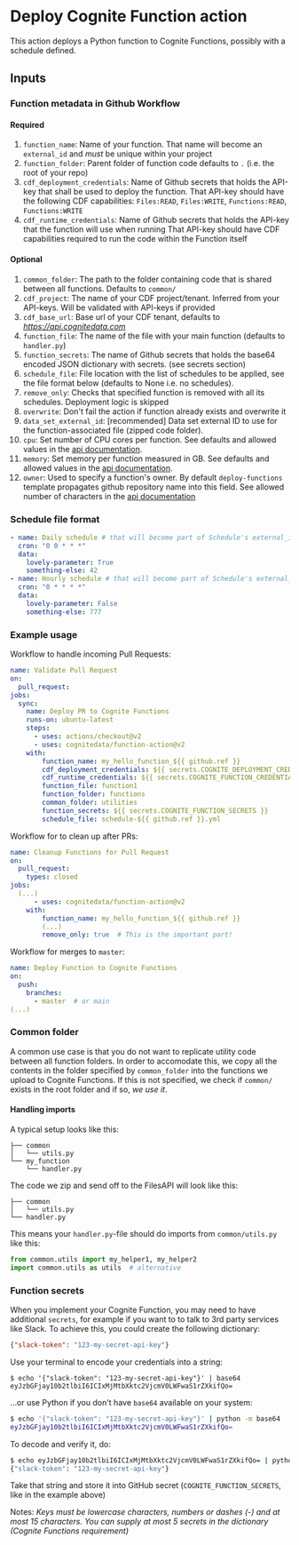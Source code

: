 # Deploy Cognite Function action
This action deploys a Python function to Cognite Functions, possibly with a schedule defined.

## Inputs
### Function metadata in Github Workflow
#### Required
1. `function_name`: Name of your function. That name will become an `external_id` and *must* be unique within your project
2. `function_folder`: Parent folder of function code defaults to `.` (i.e. the root of your repo)
3. `cdf_deployment_credentials`: Name of Github secrets that holds the API-key that shall be used to deploy the function.
That API-key should have the following CDF capabilities: `Files:READ`, `Files:WRITE`, `Functions:READ`, `Functions:WRITE`
4. `cdf_runtime_credentials`: Name of Github secrets that holds the API-key that the function will use when running
That API-key should have CDF capabilities required to run the code within the Function itself

#### Optional
1. `common_folder`:  The path to the folder containing code that is shared between all functions. Defaults to `common/`
1. `cdf_project`: The name of your CDF project/tenant. Inferred from your API-keys. Will be validated with API-keys if provided
2. `cdf_base_url`: Base url of your CDF tenant, defaults to _https://api.cognitedata.com_
3. `function_file`: The name of the file with your main function (defaults to `handler.py`)
4. `function_secrets`: The name of Github secrets that holds the base64 encoded JSON dictionary with secrets. (see secrets section)
5. `schedule_file`: File location with the list of schedules to be applied, see the file format below (defaults to None i.e. no schedules).
6. `remove_only`: Checks that specified function is removed with all its schedules. Deployment logic is skipped
7. `overwrite`: Don't fail the action if function already exists and overwrite it
8. `data_set_external_id`: [recommended] Data set external ID to use for the function-associated file (zipped code folder).
9. `cpu`: Set number of CPU cores per function. See defaults and allowed values in the [api documentation](https://docs.cognite.com/api/playground/#operation/post-api-playground-projects-project-functions).
10. `memory`: Set memory per function measured in GB. See defaults and allowed values in the [api documentation](https://docs.cognite.com/api/playground/#operation/post-api-playground-projects-project-functions).
11. `owner`: Used to specify a function's owner. By default `deploy-functions` template propagates github repository name into this field. See allowed number of characters in the [api documentation](https://docs.cognite.com/api/playground/#operation/post-api-playground-projects-project-functions)

### Schedule file format
```yaml
- name: Daily schedule # that will become part of Schedule's external_id. Has to be unique within the file
  cron: "0 0 * * *"
  data:
    lovely-parameter: True
    something-else: 42
- name: Hourly schedule # that will become part of Schedule's external_id. Has to be unique within the file
  cron: "0 * * * *"
  data:
    lovely-parameter: False
    something-else: 777
```

### Example usage
Workflow to handle incoming Pull Requests:
```yaml
name: Validate Pull Request
on:
  pull_request:
jobs:
  sync:
    name: Deploy PR to Cognite Functions
    runs-on: ubuntu-latest
    steps:
      - uses: actions/checkout@v2
      - uses: cognitedata/function-action@v2
    with:
        function_name: my_hello_function_${{ github.ref }}
        cdf_deployment_credentials: ${{ secrets.COGNITE_DEPLOYMENT_CREDENTIALS }}
        cdf_runtime_credentials: ${{ secrets.COGNITE_FUNCTION_CREDENTIALS }}
        function_file: function1
        function_folder: functions
        common_folder: utilities
        function_secrets: ${{ secrets.COGNITE_FUNCTION_SECRETS }}
        schedule_file: schedule-${{ github.ref }}.yml
```
Workflow for to clean up after PRs:
```yaml
name: Cleanup Functions for Pull Request
on:
  pull_request:
    types: closed
jobs:
  (...)
      - uses: cognitedata/function-action@v2
    with:
        function_name: my_hello_function_${{ github.ref }}
        (...)
        remove_only: true  # This is the important part!
```
Workflow for merges to `master`:
```yaml
name: Deploy Function to Cognite Functions
on:
  push:
    branches:
      - master  # or main
(...)
```

### Common folder
A common use case is that you do not want to replicate utility code between all function folders. In order to accomodate this, we copy all the contents in the folder specified by `common_folder` into the functions we upload to Cognite Functions. If this is not specified, we check if `common/` exists in the root folder and if so, _we use it_.

#### Handling imports
A typical setup looks like this:
```
├── common
│   └── utils.py
└── my_function
    └── handler.py
```
The code we zip and send off to the FilesAPI will look like this:
```
├── common
│   └── utils.py
└── handler.py
```
This means your `handler.py`-file should do imports from `common/utils.py` like this:
```py
from common.utils import my_helper1, my_helper2
import common.utils as utils  # alternative
```

### Function secrets
When you implement your Cognite Function, you may need to have additional `secrets`, for example if you want to to talk to 3rd party services like Slack.
To achieve this, you could create the following dictionary:
```json
{"slack-token": "123-my-secret-api-key"}
```
Use your terminal to encode your credentials into a string:
```shell script
$ echo '{"slack-token": "123-my-secret-api-key"}' | base64
eyJzbGFjay10b2tlbiI6ICIxMjMtbXktc2VjcmV0LWFwaS1rZXkifQo=
```
...or use Python if you don't have `base64` available on your system:
```sh
$ echo '{"slack-token": "123-my-secret-api-key"}' | python -m base64
eyJzbGFjay10b2tlbiI6ICIxMjMtbXktc2VjcmV0LWFwaS1rZXkifQo=
```
To decode and verify it, do:
```sh
$ echo eyJzbGFjay10b2tlbiI6ICIxMjMtbXktc2VjcmV0LWFwaS1rZXkifQo= | python -m base64 -d
{"slack-token": "123-my-secret-api-key"}
```
Take that string and store it into GitHub secret (`COGNITE_FUNCTION_SECRETS`, like in the example above)

Notes: _Keys must be lowercase characters, numbers or dashes (-) and at most 15 characters. You can supply at most 5 secrets in the dictionary (Cognite Functions requirement)_
